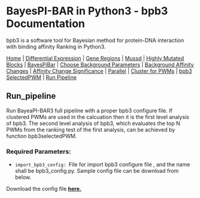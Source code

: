 # BayesPI-BAR in Python3 - bpb3 Documentation

bpb3 is a software tool for Bayesian method for protein-DNA interaction with binding affinity Ranking in Python3.


[Home](index.md) | [Differential Expression](differential_expression.md) | [Gene Regions](gene_regions.md) | [Mussd](mussd.md) | [Highly Mutated Blocks](highly_mutated_blocks.md) | [BayesPiBar](bayespi_bar.md) | [Choose Background Parameters](choose_background_parameters.md) | [Background Affinity Changes](background_affinity_changes.md) | [Affinity Change Significance](affinity_change_significance_test.md) | [Parallel](parallel.md) | [Cluster for PWMs](make_cluster4pwm.md) | [bpb3 SelectedPWM](bpb3selectedPWM.md) | [Run Pipeline](run_pipeline.md)



## Run_pipeline

<p> Run BayeaPI-BAR3 full pipeline with a proper bpb3 configure file. If clustered PWMs are used in the calcuation then it is the first level analysis of bpb3. The second level analysis of bpb3, which evaluates the top N PWMs from the ranking test of the first analysis, can be achieved by function bpb3selectedPWM. </p>

### Required Parameters:

<ul>
  <li><code>import_bpb3_config: </code>File for import bpb3 configure file , and the name shall be bpb3_config.py. Sample config file can be download from below. </li>
</ul>
Download the config file <strong><a href="https://github.com/Omer0191/bpb3-Documentation/raw/main/bpb3_clusterPWM_config_fl.py.gz">here.</a></strong> 

